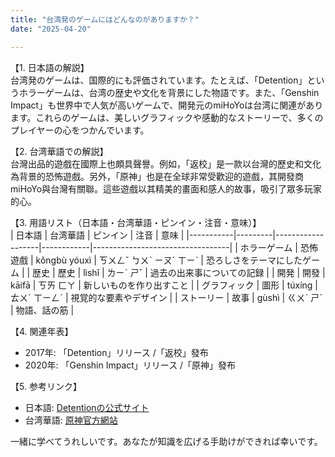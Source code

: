 ```yaml
---
title: "台湾発のゲームにはどんなのがありますか？"
date: "2025-04-20"

---
```


【1. 日本語の解説】  
台湾発のゲームは、国際的にも評価されています。たとえば、「Detention」というホラーゲームは、台湾の歴史や文化を背景にした物語です。また、「Genshin Impact」も世界中で人気が高いゲームで、開発元のmiHoYoは台湾に関連があります。これらのゲームは、美しいグラフィックや感動的なストーリーで、多くのプレイヤーの心をつかんでいます。

【2. 台湾華語での解説】  
台灣出品的遊戲在國際上也頗具聲譽。例如，「返校」是一款以台灣的歷史和文化為背景的恐怖遊戲。另外，「原神」也是在全球非常受歡迎的遊戲，其開發商miHoYo與台灣有關聯。這些遊戲以其精美的畫面和感人的故事，吸引了眾多玩家的心。

【3. 用語リスト（日本語・台湾華語・ピンイン・注音・意味）】  
| 日本語     | 台湾華語   | ピンイン             | 注音        | 意味                               |
|-----------|---------|-------------------|------------|----------------------------------|
| ホラーゲーム | 恐怖遊戲   | kǒngbù yóuxì      | ㄎㄨㄥˇ ㄅㄨˋ ㄧㄡˊ ㄒㄧˋ | 恐ろしさをテーマにしたゲーム               |
| 歴史       | 歷史     | lìshǐ             | ㄌㄧˋ ㄕˇ    | 過去の出来事についての記録               |
| 開発      | 開發     | kāifā             | ㄎㄞ ㄈㄚ     | 新しいものを作り出すこと                 |
| グラフィック | 圖形       | túxíng            | ㄊㄨˊ ㄒㄧㄥˊ  | 視覚的な要素やデザイン                  |
| ストーリー   | 故事     | gùshì             | ㄍㄨˋ ㄕˋ    | 物語、話の筋                        |

【4. 関連年表】  
- 2017年: 「Detention」リリース /「返校」發布
- 2020年: 「Genshin Impact」リリース /「原神」發布

【5. 参考リンク】  
- 日本語: [Detentionの公式サイト](https://www.redcandlegames.com/detention/)  
- 台湾華語: [原神官方網站](https://genshin.mihoyo.com/)

一緒に学べてうれしいです。あなたが知識を広げる手助けができれば幸いです。
